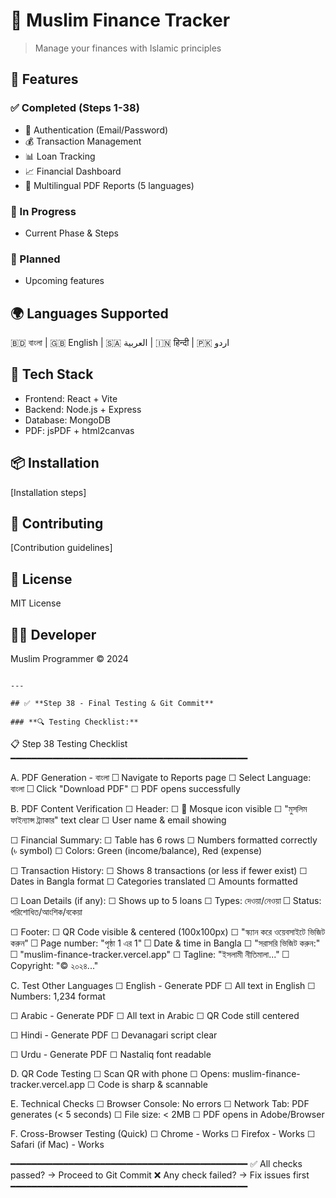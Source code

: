 # 🕌 Muslim Finance Tracker

> Manage your finances with Islamic principles

## 🌟 Features

### ✅ Completed (Steps 1-38)
- 🔐 Authentication (Email/Password)
- 💰 Transaction Management
- 📊 Loan Tracking
- 📈 Financial Dashboard
- 📄 Multilingual PDF Reports (5 languages)

### 🚧 In Progress
- Current Phase & Steps

### 📅 Planned
- Upcoming features

## 🌍 Languages Supported
🇧🇩 বাংলা | 🇬🇧 English | 🇸🇦 العربية | 🇮🇳 हिन्दी | 🇵🇰 اردو

## 🚀 Tech Stack
- Frontend: React + Vite
- Backend: Node.js + Express
- Database: MongoDB
- PDF: jsPDF + html2canvas

## 📦 Installation
[Installation steps]

## 🤝 Contributing
[Contribution guidelines]

## 📜 License
MIT License

## 👨‍💻 Developer
Muslim Programmer © 2024
```

---

## ✅ **Step 38 - Final Testing & Git Commit**

### **🔍 Testing Checklist:**
```
📋 Step 38 Testing Checklist
━━━━━━━━━━━━━━━━━━━━━━━━━━━━━━━━━━━━━━━━━━━━━

A. PDF Generation - বাংলা
   ☐ Navigate to Reports page
   ☐ Select Language: বাংলা
   ☐ Click "Download PDF"
   ☐ PDF opens successfully
   
B. PDF Content Verification
   ☐ Header:
      ☐ 🕌 Mosque icon visible
      ☐ "মুসলিম ফাইন্যান্স ট্র্যাকার" text clear
      ☐ User name & email showing
   
   ☐ Financial Summary:
      ☐ Table has 6 rows
      ☐ Numbers formatted correctly (৳ symbol)
      ☐ Colors: Green (income/balance), Red (expense)
   
   ☐ Transaction History:
      ☐ Shows 8 transactions (or less if fewer exist)
      ☐ Dates in Bangla format
      ☐ Categories translated
      ☐ Amounts formatted
   
   ☐ Loan Details (if any):
      ☐ Shows up to 5 loans
      ☐ Types: দেওয়া/নেওয়া
      ☐ Status: পরিশোধিত/আংশিক/বকেয়া
   
   ☐ Footer:
      ☐ QR Code visible & centered (100x100px)
      ☐ "স্ক্যান করে ওয়েবসাইটে ভিজিট করুন"
      ☐ Page number: "পৃষ্ঠা 1 এর 1"
      ☐ Date & time in Bangla
      ☐ "সরাসরি ভিজিট করুন:"
      ☐ "muslim-finance-tracker.vercel.app"
      ☐ Tagline: "ইসলামী নীতিমালা..."
      ☐ Copyright: "© ২০২৪..."

C. Test Other Languages
   ☐ English - Generate PDF
      ☐ All text in English
      ☐ Numbers: 1,234 format
   
   ☐ Arabic - Generate PDF
      ☐ All text in Arabic
      ☐ QR Code still centered
   
   ☐ Hindi - Generate PDF
      ☐ Devanagari script clear
   
   ☐ Urdu - Generate PDF
      ☐ Nastaliq font readable

D. QR Code Testing
   ☐ Scan QR with phone
   ☐ Opens: muslim-finance-tracker.vercel.app
   ☐ Code is sharp & scannable

E. Technical Checks
   ☐ Browser Console: No errors
   ☐ Network Tab: PDF generates (< 5 seconds)
   ☐ File size: < 2MB
   ☐ PDF opens in Adobe/Browser

F. Cross-Browser Testing (Quick)
   ☐ Chrome - Works
   ☐ Firefox - Works
   ☐ Safari (if Mac) - Works

━━━━━━━━━━━━━━━━━━━━━━━━━━━━━━━━━━━━━━━━━━━━━
✅ All checks passed? → Proceed to Git Commit
❌ Any check failed? → Fix issues first
━━━━━━━━━━━━━━━━━━━━━━━━━━━━━━━━━━━━━━━━━━━━━
